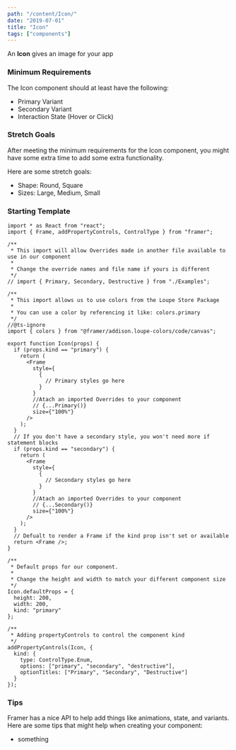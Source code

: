 ```yaml
---
path: "/content/Icon/"
date: "2019-07-01"
title: "Icon"
tags: ["components"]
---
```


An **Icon** gives an image for your app

### Minimum Requirements

The Icon component should at least have the following:

- Primary Variant
- Secondary Variant
- Interaction State (Hover or Click)

### Stretch Goals

After meeting the minimum requirements for the Icon component, you might have some extra time to add some extra functionality.

Here are some stretch goals:

- Shape: Round, Square
- Sizes: Large, Medium, Small

### Starting Template

```tsx
import * as React from "react";
import { Frame, addPropertyControls, ControlType } from "framer";

/**
 * This import will allow Overrides made in another file available to use in our component
 *
 * Change the override names and file name if yours is different
 */
// import { Primary, Secondary, Destructive } from "./Examples";

/**
 * This import allows us to use colors from the Loupe Store Package
 *
 * You can use a color by referencing it like: colors.primary
 */
//@ts-ignore
import { colors } from "@framer/addison.loupe-colors/code/canvas";

export function Icon(props) {
  if (props.kind == "primary") {
    return (
      <Frame
        style={
          {
            // Primary styles go here
          }
        }
        //Atach an imported Overrides to your component
        // {...Primary()}
        size={"100%"}
      />
    );
  }
  // If you don't have a secondary style, you won't need more if statement blocks
  if (props.kind == "secondary") {
    return (
      <Frame
        style={
          {
            // Secondary styles go here
          }
        }
        //Atach an imported Overrides to your component
        // {...Secondary()}
        size={"100%"}
      />
    );
  }
  // Defualt to render a Frame if the kind prop isn't set or available
  return <Frame />;
}

/**
 * Default props for our component.
 *
 * Change the height and width to match your different component size
 */
Icon.defaultProps = {
  height: 200,
  width: 200,
  kind: "primary"
};

/**
 * Adding propertyControls to control the component kind
 */
addPropertyControls(Icon, {
  kind: {
    type: ControlType.Enum,
    options: ["primary", "secondary", "destructive"],
    optionTitles: ["Primary", "Secondary", "Destructive"]
  }
});
```

### Tips

Framer has a nice API to help add things like animations, state, and variants. Here are some tips that might help when creating your component:

- something
